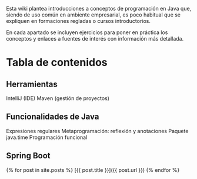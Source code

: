 Esta wiki plantea introducciones a conceptos de programación en Java que, siendo de uso común en ambiente empresarial, es poco habitual que se expliquen en formaciones regladas o cursos introductorios.

En cada apartado se incluyen ejercicios para poner en práctica los conceptos y enlaces a fuentes de interés con información más detallada.

# Tabla de contenidos

## Herramientas
IntelliJ (IDE)
Maven (gestión de proyectos)

## Funcionalidades de Java
Expresiones regulares
Metaprogramación: reflexión y anotaciones
Paquete java.time
Programación funcional

## Spring Boot

{% for post in site.posts %}
[{{ post.title }}]({{ post.url }})
{% endfor %}
